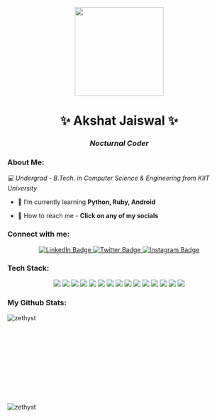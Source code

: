 <div id="header" align="center"> 
 <img src="https://media.giphy.com/media/QTfX9Ejfra3ZmNxh6B/giphy.gif" width="200" height="200"/> 
 </div> 
 <h1 align="center">✨ Akshat Jaiswal ✨</h1>

<h3 align="center"><I>Nocturnal Coder</I></h3>


  
 </div> 

<h3 align="left">About Me:</h3>
 <p aligh="center"><I>💻 Undergrad - B.Tech. in Computer Science & Engineering from KIIT University</I></p>

-  🌱 I’m currently learning **Python, Ruby, Android**

-  📨 How to reach me - <b>Click on any of my socials </b>

<h3 align="left">Connect with me:</h3>
  <div id="badges" align="center"> 
   <a href=" https://www.linkedin.com/in/akshat-jaiswal-4664a2197" target="_blank"> 
  <img src="https://img.shields.io/badge/LinkedIn-0A66C2?style=for-the-badge&logo=linkedin&logoColor=white" alt="LinkedIn Badge"/> 
  </a> 
 <a href="https://twitter.com/_TheColdSmoker_" target="_blank"> 
  <img src="https://img.shields.io/badge/Twitter-1DA1F2?style=for-the-badge&logo=Twitter&logoColor=white" alt="Twitter Badge"/> 
  </a> 
  <a href="https://www.instagram.com/scyp77/" target="_blank"> 
  <img src="https://img.shields.io/badge/Instagram-E4405F?style=for-the-badge&logo=Instagram&logoColor=white" alt="Instagram Badge"/> 
 </a> 
 

<h3 align="left">Tech Stack:</h3>
 <div id="badges-2" align="center"> 
   <img src="https://img.icons8.com/color/48/FA5252/c-programming.png"/> 
    <img src="https://img.icons8.com/color/48/000000/c-plus-plus-logo.png"/>
    <img src="https://img.icons8.com/color/48/000000/java.png"/>
    <img src="https://img.icons8.com/color/48/000000/python--v1.png"/> 
    <img src="https://img.icons8.com/color/48/000000/my-sql.png"/> 
    <img src="https://img.icons8.com/color/48/000000/html-5--v1.png"/> 
    <img src="https://img.icons8.com/color/48/000000/css3.png"/> 
    <img src="https://img.icons8.com/color/48/000000/javascript--v1.png"/>
    <img src="https://img.icons8.com/color/48/000000/microsoft-word-2019--v1.png"/> 
    <img src="https://img.icons8.com/color/48/000000/microsoft-excel-2019--v1.png"/> 
    <img src="https://img.icons8.com/color/48/000000/microsoft-powerpoint-2019--v1.png"/> 
    <img src="https://img.icons8.com/color/48/000000/visual-studio-code-2019.png"/>  
    <img src="https://img.icons8.com/color/48/000000/adobe-photoshop--v1.png"/> 
    <img src="https://img.icons8.com/color/48/000000/adobe-illustrator--v1.png"/> 
    <img src="https://img.icons8.com/color/48/000000/adobe-premiere-pro--v1.png"/> 
    </div> 

<h3 align="left">My Github Stats:</h3>
<p><img align="left" src="https://github-readme-stats.vercel.app/api/top-langs?username=zethyst&show_icons=true&theme=tokyonight" alt="zethyst" /></p>
<br><br><br><br><br><br><br><br><br><br><br>

<p>&nbsp;<img align="left" src="https://github-readme-stats.vercel.app/api?username=zethyst&show_icons=true&locale=en&layout=compact&theme=tokyonight" alt="zethyst" /></p>
<br>
<br>
